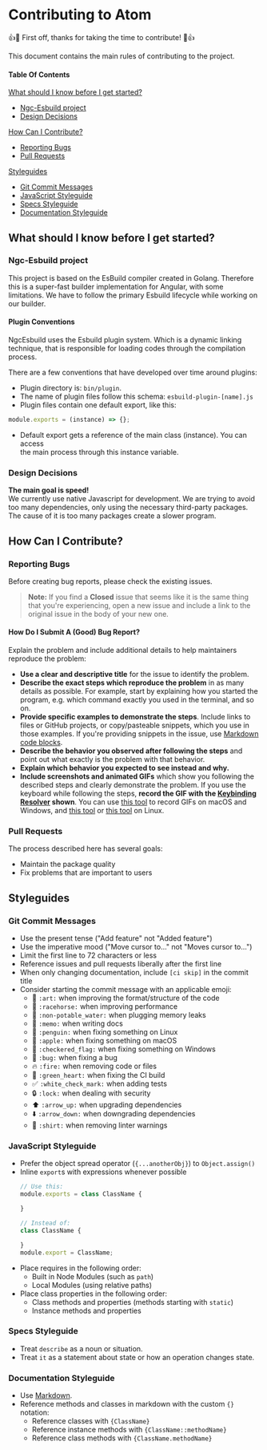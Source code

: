 # Contributing to Atom

:+1::tada: First off, thanks for taking the time to contribute! :tada::+1:

This document contains the main rules of contributing to the project.

#### Table Of Contents

[What should I know before I get started?](#what-should-i-know-before-i-get-started)
  * [Ngc-Esbuild project](#ngc-esbuild-project)
  * [Design Decisions](#design-decisions)

[How Can I Contribute?](#how-can-i-contribute)
  * [Reporting Bugs](#reporting-bugs)
  * [Pull Requests](#pull-requests)

[Styleguides](#styleguides)
  * [Git Commit Messages](#git-commit-messages)
  * [JavaScript Styleguide](#javascript-styleguide)
  * [Specs Styleguide](#specs-styleguide)
  * [Documentation Styleguide](#documentation-styleguide)

## What should I know before I get started?

### Ngc-Esbuild project

This project is based on the EsBuild compiler created in Golang. 
Therefore this is a super-fast builder implementation for Angular, with some limitations. We have to follow the primary Esbuild lifecycle while working on our builder.

#### Plugin Conventions

NgcEsbuild uses the Esbuild plugin system. Which is a dynamic linking technique, 
that is responsible for loading codes through the compilation process.  

There are a few conventions that have developed over time around plugins:

* Plugin directory is: `bin/plugin`.
* The name of plugin files follow this schema: `esbuild-plugin-[name].js`
* Plugin files contain one default export, like this: 
```javascript
module.exports = (instance) => {};
```
* Default export gets a reference of the main class (instance). You can access  
the main process through this instance variable.

### Design Decisions

__The main goal is speed!__  
We currently use native Javascript for development. We are trying to avoid too many dependencies, only using the necessary third-party packages. The cause of it is too many packages create a slower program.

## How Can I Contribute?

### Reporting Bugs

Before creating bug reports, please check the existing issues. 
> **Note:** If you find a **Closed** issue that seems like it is the same thing that you're experiencing, open a new issue and include a link to the original issue in the body of your new one.

#### How Do I Submit A (Good) Bug Report?

Explain the problem and include additional details to help maintainers reproduce the problem:

* **Use a clear and descriptive title** for the issue to identify the problem.
* **Describe the exact steps which reproduce the problem** in as many details as possible. For example, start by explaining how you started the program, e.g. which command exactly you used in the terminal, and so on. 
* **Provide specific examples to demonstrate the steps**. Include links to files or GitHub projects, or copy/pasteable snippets, which you use in those examples. If you're providing snippets in the issue, use [Markdown code blocks](https://help.github.com/articles/markdown-basics/#multiple-lines).
* **Describe the behavior you observed after following the steps** and point out what exactly is the problem with that behavior.
* **Explain which behavior you expected to see instead and why.**
* **Include screenshots and animated GIFs** which show you following the described steps and clearly demonstrate the problem. If you use the keyboard while following the steps, **record the GIF with the [Keybinding Resolver](https://github.com/atom/keybinding-resolver) shown**. You can use [this tool](https://www.cockos.com/licecap/) to record GIFs on macOS and Windows, and [this tool](https://github.com/colinkeenan/silentcast) or [this tool](https://github.com/GNOME/byzanz) on Linux.

### Pull Requests

The process described here has several goals:

- Maintain the package quality
- Fix problems that are important to users

## Styleguides

### Git Commit Messages

* Use the present tense ("Add feature" not "Added feature")
* Use the imperative mood ("Move cursor to..." not "Moves cursor to...")
* Limit the first line to 72 characters or less
* Reference issues and pull requests liberally after the first line
* When only changing documentation, include `[ci skip]` in the commit title
* Consider starting the commit message with an applicable emoji:
    * :art: `:art:` when improving the format/structure of the code
    * :racehorse: `:racehorse:` when improving performance
    * :non-potable_water: `:non-potable_water:` when plugging memory leaks
    * :memo: `:memo:` when writing docs
    * :penguin: `:penguin:` when fixing something on Linux
    * :apple: `:apple:` when fixing something on macOS
    * :checkered_flag: `:checkered_flag:` when fixing something on Windows
    * :bug: `:bug:` when fixing a bug
    * :fire: `:fire:` when removing code or files
    * :green_heart: `:green_heart:` when fixing the CI build
    * :white_check_mark: `:white_check_mark:` when adding tests
    * :lock: `:lock:` when dealing with security
    * :arrow_up: `:arrow_up:` when upgrading dependencies
    * :arrow_down: `:arrow_down:` when downgrading dependencies
    * :shirt: `:shirt:` when removing linter warnings

### JavaScript Styleguide

* Prefer the object spread operator (`{...anotherObj}`) to `Object.assign()`
* Inline `export`s with expressions whenever possible
  ```js
  // Use this:
  module.exports = class ClassName {

  }

  // Instead of:
  class ClassName {

  }
  module.export = ClassName;
  ```
* Place requires in the following order:
    * Built in Node Modules (such as `path`)
    * Local Modules (using relative paths)
* Place class properties in the following order:
    * Class methods and properties (methods starting with `static`)
    * Instance methods and properties

### Specs Styleguide

- Treat `describe` as a noun or situation.
- Treat `it` as a statement about state or how an operation changes state.

### Documentation Styleguide

* Use [Markdown](https://daringfireball.net/projects/markdown).
* Reference methods and classes in markdown with the custom `{}` notation:
    * Reference classes with `{ClassName}`
    * Reference instance methods with `{ClassName::methodName}`
    * Reference class methods with `{ClassName.methodName}`
